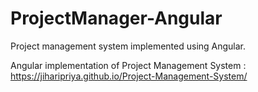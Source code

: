 # ProjectManager-Angular
Project management system implemented using Angular. 

Angular implementation of Project Management System : https://jiharipriya.github.io/Project-Management-System/
